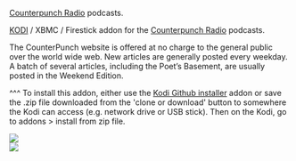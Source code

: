 <a href="https://www.counterpunch.org">Counterpunch Radio</a> podcasts.<br>

<a href="kodi.tv">KODI<a> / XBMC / Firestick addon for the <a href="https://store.counterpunch.org/category/counterpunch-radio-podcasts/">Counterpunch Radio</a> podcasts.<br>

The CounterPunch website is offered at no charge to the general public over the world wide web. New articles are generally posted every weekday. A batch of several articles, including the Poet’s Basement, are usually posted in the Weekend Edition.<br>

^^^ To install this addon, either use the <a href="https://www.tvaddons.co/github-browser-kodi/">Kodi Github installer</a> addon or save the .zip file downloaded from the 'clone or download' button to somewhere the Kodi can access (e.g. network drive or USB stick). Then on the Kodi, go to addons > install from zip file.<br>

<img src="https://uziiw38pmyg1ai60732c4011-wpengine.netdna-ssl.com/wp-content/dropzone/2015/06/cpradio-podcast-150x150.png">
<br><a href="http://www.kodi.tv"><img src="https://kodi.tv/sites/default/files/page/field_image/about--devices.jpg">
